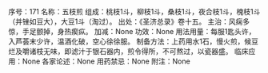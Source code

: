 序号：171
名称：五枝煎
组成：桃枝1斗，柳枝1斗，桑枝1斗，夜合枝1斗，槐枝1斗（并锉如豆大），大豆1斗（淘过）。
出处：《圣济总录》卷十五。
主治：风痫多惊，手足颤掉，身热瘈疭。
加减：None
功效：None
用法用量：每服1匙头许，入芦荟末少许，温酒化破，空心徐徐服。
制备方法：上药用水1石，慢火煎，候豆烂及嚼诸枝无味，即滤汁于银石器内，煎令得所，不可熬过，以瓷器盛。
临床应用：None
各家论述：None
用药禁忌：None
附注：None

